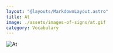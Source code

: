 ```yaml
---
layout: "@layouts/MarkdownLayout.astro"
title: At
image: ./assets/images-of-signs/at.gif
category: Vocabulary
---
```


![At](@signs/at.gif)

